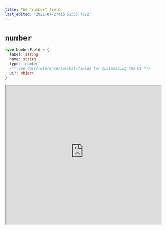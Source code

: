 ```yaml
---
title: The "number" field
last_edited: '2021-07-27T15:51:56.737Z'
---
```


# `number`

```ts
type NumberField = {
  label: string
  name: string
  type: 'number'
  /** See docs/reference/toolkit/fields for customizing the UI **/
  ui?: object
}
```

<iframe width="100%" height="450px" src="https://tina-gql-playground.vercel.app/iframe/number" />
